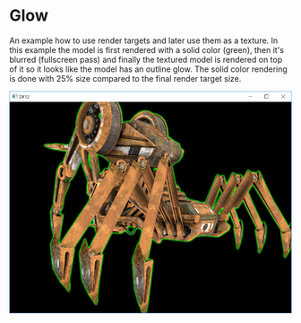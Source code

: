 # Glow

An example how to use render targets and later use them as a texture. In this example the model is first rendered with a solid color (green), then it's blurred (fullscreen pass) and finally the textured model is rendered on top of it so it looks like the model has an outline glow. The solid color rendering is done with 25% size compared to the final render target size.

![glow](glow.png?raw=true "glow")
